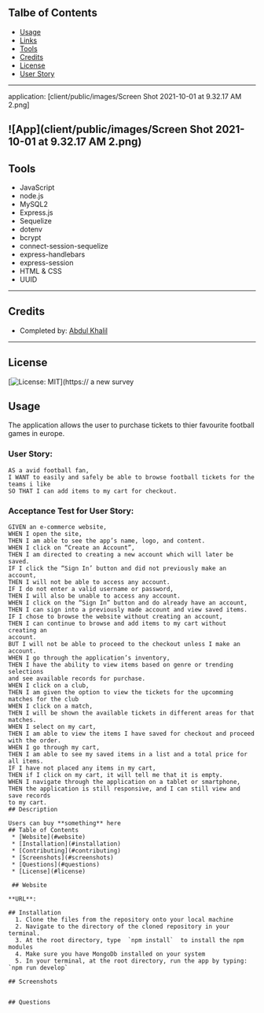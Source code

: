 ## Talbe of Contents

* [Usage](#usage)
* [Links](#links)
* [Tools](#tools)
* [Credits](#credits)
* [License](#license)
* [User Story](#user-story)
___
application: [client/public/images/Screen Shot 2021-10-01 at 9.32.17 AM 2.png]
## ![App](client/public/images/Screen Shot 2021-10-01 at 9.32.17 AM 2.png)
## Tools
* JavaScript
* node.js
* MySQL2
* Express.js
* Sequelize
* dotenv
* bcrypt
* connect-session-sequelize
* express-handlebars
* express-session
* HTML & CSS
* UUID
___

## Credits
* Completed by: 
[Abdul Khalil](https://github.com/absk786)
___
## License
[![License: MIT](https://img.shields.io/badge/License-MIT-yellow.svg)](https://
a new survey
## Usage
The application allows the user to purchase tickets to thier favourite football games in europe. 
### User Story:
```
AS a avid football fan,
I WANT to easily and safely be able to browse football tickets for the teams i like
SO THAT I can add items to my cart for checkout.
```
### Acceptance Test for User Story: 
```
GIVEN an e-commerce website, 
WHEN I open the site,
THEN I am able to see the app’s name, logo, and content. 
WHEN I click on “Create an Account”,
THEN I am directed to creating a new account which will later be saved. 
IF I click the “Sign In’ button and did not previously make an account, 
THEN I will not be able to access any account. 
IF I do not enter a valid username or password,
THEN I will also be unable to access any account. 
WHEN I click on the “Sign In” button and do already have an account, 
THEN I can sign into a previously made account and view saved items. 
IF I chose to browse the website without creating an account, 
THEN I can continue to browse and add items to my cart without creating an 
account. 
BUT I will not be able to proceed to the checkout unless I make an account. 
WHEN I go through the application’s inventory, 
THEN I have the ability to view items based on genre or trending selections 
and see available records for purchase. 
WHEN I click on a club, 
THEN I am given the option to view the tickets for the upcomming matches for the club
WHEN I click on a match, 
THEN I will be shown the available tickets in different areas for that matches. 
WHEN I select on my cart, 
THEN I am able to view the items I have saved for checkout and proceed 
with the order. 
WHEN I go through my cart,
THEN I am able to see my saved items in a list and a total price for all items.
IF I have not placed any items in my cart,
THEN if I click on my cart, it will tell me that it is empty. 
WHEN I navigate through the application on a tablet or smartphone,              
THEN the application is still responsive, and I can still view and save records 
to my cart.
## Description

Users can buy **something** here
## Table of Contents
 * [Website](#website)
 * [Installation](#installation)
 * [Contributing](#contributing)
 * [Screenshots](#screenshots)
 * [Questions](#questions)
 * [License](#license)

 ## Website 

**URL**: 

## Installation
  1. Clone the files from the repository onto your local machine
  2. Navigate to the directory of the cloned repository in your terminal.
  3. At the root directory, type  `npm install`  to install the npm modules
  4. Make sure you have MongoDb installed on your system
  5. In your terminal, at the root directory, run the app by typing:  `npm run develop`

## Screenshots


## Questions
